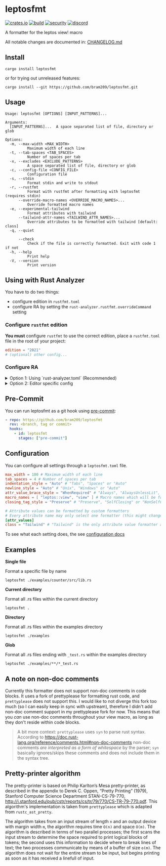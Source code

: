# leptosfmt

[![crates.io](https://img.shields.io/crates/v/leptosfmt.svg)](https://crates.io/crates/leptosfmt)
[![build](https://img.shields.io/github/actions/workflow/status/bram209/leptosfmt/ci.yml)](https://github.com/bram209/leptosfmt/actions/workflows/ci.yml?query=branch%3Amain)
[![security](https://img.shields.io/github/actions/workflow/status/bram209/leptosfmt/security-audit.yml?label=%F0%9F%9B%A1%EF%B8%8F%20security%20audit)](https://github.com/bram209/leptosfmt/actions/workflows/security-audit.yml?query=branch%3Amain)
[![discord](https://img.shields.io/discord/1031524867910148188?color=%237289DA&label=discord%20%23leptosfmt)](https://discord.gg/YdRAhS7eQB)

A formatter for the leptos view! macro

All notable changes are documented in: [CHANGELOG.md](./CHANGELOG.md)

## Install

`cargo install leptosfmt`

or for trying out unreleased features:

`cargo install --git https://github.com/bram209/leptosfmt.git`

## Usage

```
Usage: leptosfmt [OPTIONS] [INPUT_PATTERNS]...

Arguments:
  [INPUT_PATTERNS]...  A space separated list of file, directory or glob

Options:
  -m, --max-width <MAX_WIDTH>
          Maximum width of each line
  -t, --tab-spaces <TAB_SPACES>
          Number of spaces per tab
  -x, --excludes <EXCLUDE_PATTERNS>
          A space separated list of file, directory or glob
  -c, --config-file <CONFIG_FILE>
          Configuration file
  -s, --stdin
          Format stdin and write to stdout
  -r, --rustfmt
          Format with rustfmt after formatting with leptosfmt (requires stdin)
      --override-macro-names <OVERRIDE_MACRO_NAMES>...
          Override formatted macro names
  -e, --experimental-tailwind
          Format attributes with tailwind
      --tailwind-attr-names <TAILWIND_ATTR_NAMES>...
          Override attributes to be formatted with tailwind [default: class]
  -q, --quiet

      --check
          Check if the file is correctly formatted. Exit with code 1 if not
  -h, --help
          Print help
  -V, --version
          Print version
```

## Using with Rust Analyzer

You have to do two things:
- configure edition in `rustfmt.toml`
- configure RA by setting the `rust-analyzer.rustfmt.overrideCommand` setting

### Configure `rustfmt` edition
**You must** configure `rustfmt` to use the correct edition, place a `rustfmt.toml` file in the root of your project:

```toml
edition = "2021"
# (optional) other config...
```

### Configure RA
<details>
  <summary>Option 1: Using `rust-analyzer.toml` (Recommended)</summary> <br />
  A new way to configure `rust-analyzer` to use `leptosfmt` is to use directory based `rust-analyzer` configuration.
  
  To do this, create a file named `rust-analyzer.toml` in the root of your project with the following content: 
  ```toml
  [rustfmt] 
  overrideCommand = ["leptosfmt", "--stdin", "--rustfmt"]
  # (optional) other config...
  ```
  
  This method of setting up rust-analyzer is editor agnostic to any editor that uses `rust-analyzer` for formatting rust code.
  
  > Note: This feature of `rust-analyzer` is currently unstable and no guarantees are made that this will continue to work across versions. You have to use a recent version of `rust-analyzer` ([2024-06-10](https://github.com/rust-lang/rust-analyzer/releases/tag/2024-06-10) or newer).
</details>

<details>
  <summary>Option 2: Editor specific config</summary> <br />
  
  **VSCode**:
  
  For VSCode users, I recommend to use workpsace settings (CMD + shift + p -> Open workspace settings), so that you can only configure `leptosfmt` for workspaces that are using leptos.
  
  Open your workspace settings and add the following configuration:
  ```json
  {
    "rust-analyzer.rustfmt.overrideCommand": ["leptosfmt", "--stdin", "--rustfmt"]
  }
  ```
  
  **Neovim**:
  
  For Neovim users, I recommend using [neoconf.nvim](https://github.com/folke/neoconf.nvim) for managing project-local LSP configuration, so that you can only configure `leptosfmt` for workspaces that are using leptos.
  
  Alternatively, you may directly configure [nvim-lspconfig](https://github.com/neovim/nvim-lspconfig) by appending the following to your `.setup{}` table:
  ```lua
  lspconfig["rust_analyzer"].setup {
    settings = {
      ["rust-analyzer"] = {
        rustfmt = {
          overrideCommand = { "leptosfmt", "--stdin", "--rustfmt" },
        },
      },
    },
  }
  ```

  **Emacs**:

  For Emacs users, see the relevant [configuration option](https://emacs-lsp.github.io/lsp-mode/page/lsp-rust-analyzer/#lsp-rust-analyzer-rustfmt-override-command) for LSP Mode.
</details>

## Pre-Commit
You can run leptosfmt as a git hook using [pre-commit](https://pre-commit.com):

```yaml
- repo: https://github.com/bram209/leptosfmt
  rev: <branch, tag or commit>
  hooks:
    - id: leptosfmt
      stages: ["pre-commit"]
```

## Configuration

You can configure all settings through a `leptosfmt.toml` file.

```toml
max_width = 100 # Maximum width of each line
tab_spaces = 4 # Number of spaces per tab
indentation_style = "Auto" # "Tabs", "Spaces" or "Auto"
newline_style = "Auto" # "Unix", "Windows" or "Auto"
attr_value_brace_style = "WhenRequired" # "Always", "AlwaysUnlessLit", "WhenRequired" or "Preserve"
macro_names = [ "leptos::view", "view" ] # Macro names which will be formatted
closing_tag_style = "Preserve" # "Preserve", "SelfClosing" or "NonSelfClosing"

# Attribute values can be formatted by custom formatters
# Every attribute name may only select one formatter (this might change later on)
[attr_values]
class = "Tailwind" # "Tailwind" is the only attribute value formatter available for now
```

To see what each setting does, the see [configuration docs](./docs/configuration.md)

## Examples

**Single file**

Format a specific file by name

`leptosfmt ./examples/counter/src/lib.rs`

**Current directory**

Format all .rs files within the current directory

`leptosfmt .`

**Directory**

Format all .rs files within the examples directory

`leptosfmt ./examples`

**Glob**

Format all .rs files ending with `_test.rs` within the examples directory

`leptosfmt ./examples/**/*_test.rs`

## A note on non-doc comments

Currently this formatter does not support non-doc comments in code blocks. It uses a fork of prettyplease for formatting rust code, and `prettyplease` does not support this. I would like to not diverge this fork too much (so I can easily keep in sync with upstream), therefore I didn't add non-doc comment support in my prettyplease fork for now.
This means that you _can_ use non-doc comments throughout your view macro, as long as they don't reside within code blocks.

> A bit more context: `prettyplease` uses `syn` to parse rust syntax. According to https://doc.rust-lang.org/reference/comments.html#non-doc-comments non-doc comments _are interpreted as a form of whitespace_ by the parser; `syn` basically ignores/skips these comments and does not include them in the syntax tree.

## Pretty-printer algorithm

The pretty-printer is based on Philip Karlton’s Mesa pretty-printer, as described in the appendix to Derek C. Oppen, “Pretty Printing” (1979), Stanford Computer Science Department STAN-CS-79-770, http://i.stanford.edu/pub/cstr/reports/cs/tr/79/770/CS-TR-79-770.pdf.
This algorithm's implementation is taken from `prettyplease` which is adapted from `rustc_ast_pretty`.

The algorithm takes from an input stream of length `n` and an output device with margin width `m`, the algorithm requires time `O(n)` and space `O(m)`.
The algorithm is described in terms of two parallel processes; the first scans the input stream to determine the space required to print logical blocks of tokens; the second uses this information to decide where to break lines of text; the two processes
communicate by means of a buffer of size `o(m)`. The algorithm does not wait for the entire stream to be input, but begins printing as soon as it has received a linefull of input.
